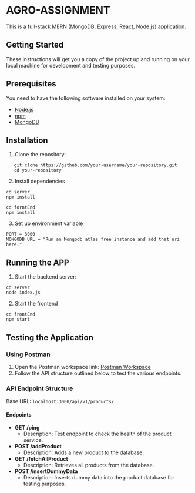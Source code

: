 # AGRO-ASSIGNMENT

This is a full-stack MERN (MongoDB, Express, React, Node.js) application.



## Getting Started

These instructions will get you a copy of the project up and running on your local machine for development and testing purposes.

## Prerequisites

You need to have the following software installed on your system:

- [Node.js](https://nodejs.org/)
- [npm](https://www.npmjs.com/)
- [MongoDB](https://www.mongodb.com/)

## Installation

1. Clone the repository:

```
   git clone https://github.com/your-username/your-repository.git
   cd your-repository
   ```


2. Install dependencies

```
cd server
npm install
````

```
cd forntEnd
npm install
```

3. Set up environment variable

```
PORT = 3000
MONGODB_URL = "Run an Mongodb atlas free instance and add that uri here."
```

## Running the APP

1. Start the backend server:

```
cd server
node index.js

```

2. Start the frontend

```
cd frontEnd
npm start

```

## Testing the Application

### Using Postman

1. Open the Postman workspace link: [Postman Workspace](https://www.postman.com/lunar-module-technologist-31299720/workspace/agroassignment/collection/26732563-365c41c3-de5e-4692-8c07-990d517d00cc?action=share&creator=26732563)
2. Follow the API structure outlined below to test the various endpoints.

### API Endpoint Structure

Base URL: `localhost:3000/api/v1/products/`

#### Endpoints

- **GET /ping**
  - Description: Test endpoint to check the health of the product service.
- **POST /addProduct**
  - Description: Adds a new product to the database.
- **GET /fetchAllProduct**
  - Description: Retrieves all products from the database.
- **POST /insertDummyData**
  - Description: Inserts dummy data into the product database for testing purposes.
